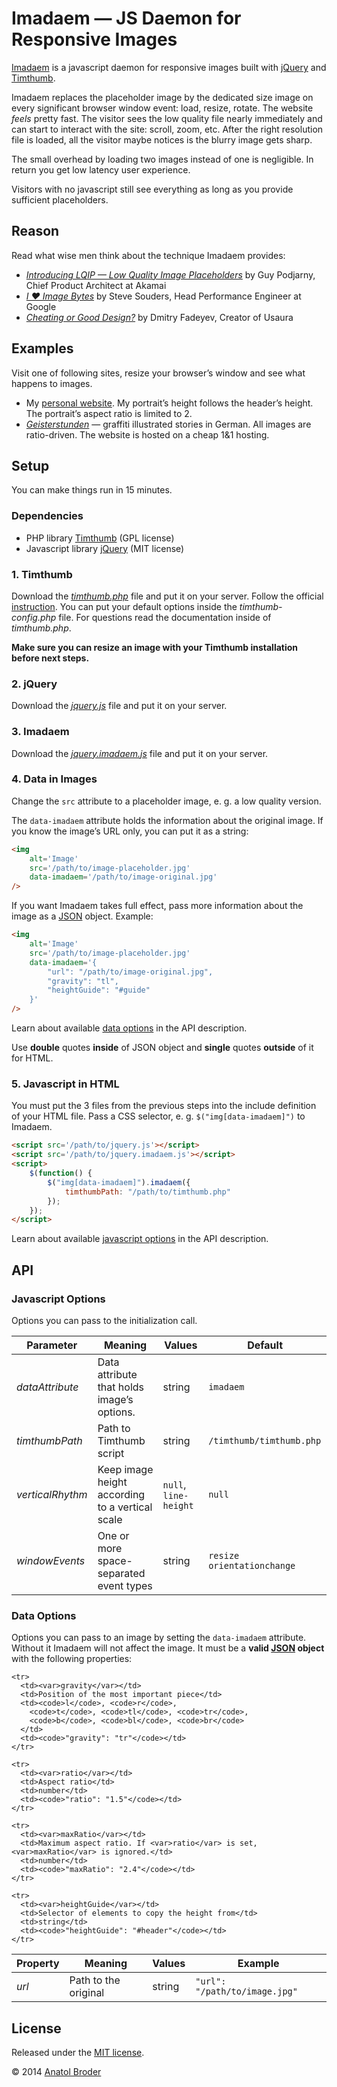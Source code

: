 Imadaem — JS Daemon for Responsive Images
=============

[Imadaem](http://imadaem.penibelst.de/) is a javascript daemon for responsive images built with [jQuery](http://jquery.com/) and [Timthumb](http://code.google.com/p/timthumb/).

Imadaem replaces the placeholder image by the dedicated size image on every significant browser window event: load, resize, rotate. The website _feels_ pretty fast. The visitor sees the low quality file nearly immediately and can start to interact with the site: scroll, zoom, etc. After the right resolution file is loaded, all the visitor maybe notices is the blurry image gets sharp.

The small overhead by loading two images instead of one is negligible. In return you get low latency user experience.

Visitors with no javascript still see everything as long as you provide sufficient placeholders.

## Reason

Read what wise men think about the technique Imadaem provides:

* _[Introducing LQIP — Low Quality Image Placeholders](http://www.guypo.com/feo/introducing-lqip-low-quality-image-placeholders/)_ by Guy Podjarny, Chief Product Architect at Akamai
* _[I ♥ Image Bytes](http://www.stevesouders.com/blog/2013/04/26/i/)_ by Steve Souders, Head Performance Engineer at Google
* _[Cheating or Good Design?](http://www.usabilitypost.com/2012/05/31/cheating-or-good-design/)_ by Dmitry Fadeyev, Creator of Usaura

## Examples

Visit one of following sites, resize your browser’s window and see what happens to images.

* My [personal website](http://penibelst.de/). My portrait’s height follows the header’s height. The portrait’s aspect ratio is limited to 2.
* _[Geisterstunden](http://geisterstunden.com/)_ — graffiti illustrated stories in German. All images are ratio-driven. The website is hosted on a cheap 1&1 hosting.

## Setup

You can make things run in 15 minutes.

### Dependencies

* PHP library [Timthumb](http://code.google.com/p/timthumb/) (GPL license)
* Javascript library [jQuery](http://jquery.com/) (MIT license)

### 1. Timthumb

Download the _[timthumb.php](http://code.google.com/p/timthumb/)_ file and put it on your server. Follow the official [instruction](http://www.binarymoon.co.uk/2010/08/timthumb/). You can put your default options inside the _timthumb-config.php_ file. For questions read the documentation inside of _timthumb.php_.

**Make sure you can resize an image with your Timthumb installation before next steps.**

### 2. jQuery

Download the _[jquery.js](http://jquery.com/)_ file and put it on your server.

### 3. Imadaem

Download the _[jquery.imadaem.js](js/jquery.imadaem.js)_ file and put it on your server.

### 4. Data in Images

Change the `src` attribute to a placeholder image, e. g. a low quality version.

The `data-imadaem` attribute holds the information about the original image. If you know the image’s URL only, you can put it as a string:

````html
<img
    alt='Image'
    src='/path/to/image-placeholder.jpg'
    data-imadaem='/path/to/image-original.jpg'
/>
````

If you want Imadaem takes full effect, pass more information about the image as a [JSON](http://json.org/) object. Example:

````html
<img
    alt='Image'
    src='/path/to/image-placeholder.jpg'
    data-imadaem='{
        "url": "/path/to/image-original.jpg",
        "gravity": "tl",
        "heightGuide": "#guide"
    }'
/>
````

Learn about available [data options](#data-options) in the API description.

Use **double** quotes **inside** of JSON object and **single** quotes **outside** of it for HTML.

### 5. Javascript in HTML

You must put the 3 files from the previous steps into the include definition of your HTML file. Pass a CSS selector, e. g. `$("img[data-imadaem]")` to Imadaem.

````html
<script src='/path/to/jquery.js'></script>
<script src='/path/to/jquery.imadaem.js'></script>
<script>
    $(function() {
        $("img[data-imadaem]").imadaem({
            timthumbPath: "/path/to/timthumb.php"
        });
    });
</script>
````

Learn about available [javascript options](#javascript-options) in the API description.


## API

### Javascript Options

Options you can pass to the initialization call.

<table>
  <thead>
    <tr>
      <th>Parameter</th>
      <th>Meaning</th>
      <th>Values</th>
      <th>Default</th>
    </tr>
  </thead>
  <tbody>
    <tr>
      <td><var>dataAttribute</var></td>
      <td>Data attribute that holds image’s options.</td>
      <td>string</td>
      <td><code>imadaem</code></td>
    </tr>
    <tr>
      <td><var>timthumbPath</var></td>
      <td>Path to Timthumb script</td>
      <td>string</td>
      <td><code>/timthumb/timthumb.php</code></td>
    </tr>
    <tr>
      <td><var>verticalRhythm</var></td>
      <td>Keep image height according to a vertical scale</td>
      <td><code>null</code>, <code>line-height</code></td>
      <td><code>null</code></td>
    </tr>
    <tr>
      <td><var>windowEvents</var></td>
      <td>One or more space-separated event types</td>
      <td>string</td>
      <td><code>resize orientationchange</code></td>
    </tr>
  </tbody>
</table>

### Data Options

Options you can pass to an image by setting the `data-imadaem` attribute. Without it Imadaem will not affect the image. It must be a **valid [JSON](http://json.org/) object** with the following properties:

<table>
  <thead>
    <tr>
      <th>Property</th>
      <th>Meaning</th>
      <th>Values</th>
      <th>Example</th>
    </tr>
  </thead>
  <tbody>
    <tr>
      <td><var>url</var></td>
      <td>Path to the original</td>
      <td>string</td>
      <td><code>"url": "/path/to/image.jpg"</code></td>
    </tr>

    <tr>
      <td><var>gravity</var></td>
      <td>Position of the most important piece</td>
      <td><code>l</code>, <code>r</code>,
        <code>t</code>, <code>tl</code>, <code>tr</code>,
        <code>b</code>, <code>bl</code>, <code>br</code>
      </td>
      <td><code>"gravity": "tr"</code></td>
    </tr>

    <tr>
      <td><var>ratio</var></td>
      <td>Aspect ratio</td>
      <td>number</td>
      <td><code>"ratio": "1.5"</code></td>
    </tr>

    <tr>
      <td><var>maxRatio</var></td>
      <td>Maximum aspect ratio. If <var>ratio</var> is set, <var>maxRatio</var> is ignored.</td>
      <td>number</td>
      <td><code>"maxRatio": "2.4"</code></td>
    </tr>

    <tr>
      <td><var>heightGuide</var></td>
      <td>Selector of elements to copy the height from</td>
      <td>string</td>
      <td><code>"heightGuide": "#header"</code></td>
    </tr>

  </tbody>
</table>

## License
Released under the [MIT license](http://opensource.org/licenses/MIT).

© 2014 [Anatol Broder](http://penibelst.de/)
